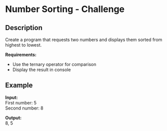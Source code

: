 # Number Sorting - Challenge

## Description
Create a program that requests two numbers and displays them sorted from highest to lowest.

**Requirements:**
- Use the ternary operator for comparison
- Display the result in console

## Example
**Input:**  
First number: 5  
Second number: 8

**Output:**  
8, 5